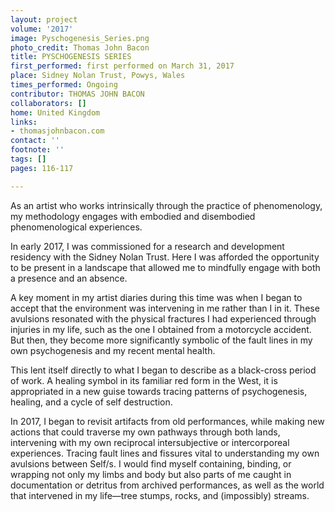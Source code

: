 ```yaml
---
layout: project
volume: '2017'
image: Pyschogenesis_Series.png
photo_credit: Thomas John Bacon
title: PYSCHOGENESIS SERIES
first_performed: first performed on March 31, 2017
place: Sidney Nolan Trust, Powys, Wales
times_performed: Ongoing
contributor: THOMAS JOHN BACON
collaborators: []
home: United Kingdom
links:
- thomasjohnbacon.com
contact: ''
footnote: ''
tags: []
pages: 116-117

---
```


As an artist who works intrinsically through the practice of phenomenology, my methodology engages with embodied and disembodied phenomenological experiences.

In early 2017, I was commissioned for a research and development residency with the Sidney Nolan Trust. Here I was afforded the opportunity to be present in a landscape that allowed me to mindfully engage with both a presence and an absence.

A key moment in my artist diaries during this time was when I began to accept that the environment was intervening in me rather than I in it. These avulsions resonated with the physical fractures I had experienced through injuries in my life, such as the one I obtained from a motorcycle accident. But then, they become more significantly symbolic of the fault lines in my own psychogenesis and my recent mental health.

This lent itself directly to what I began to describe as a black-cross period of work. A healing symbol in its familiar red form in the West, it is appropriated in a new guise towards tracing patterns of psychogenesis, healing, and a cycle of self destruction.

In 2017, I began to revisit artifacts from old performances, while making new actions that could traverse my own pathways through both lands, intervening with my own reciprocal intersubjective or intercorporeal experiences. Tracing fault lines and fissures vital to understanding my own avulsions between Self/s. I would find myself containing, binding, or wrapping not only my limbs and body but also parts of me caught in documentation or detritus from archived performances, as well as the world that intervened in my life—tree stumps, rocks, and (impossibly) streams.
